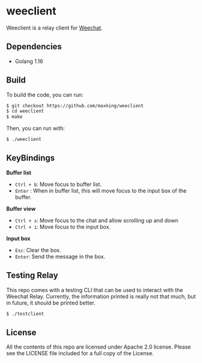 weeclient
==========

Weeclient is a relay client for [Weechat](https://weechat.org).


Dependencies
------------

- Golang 1.16


Build
-----

To build the code, you can run:

```bash
$ git checkout https://github.com/maxking/weeclient
$ cd weeclient
$ make
```

Then, you can run with:
```bash
$ ./weeclient
```

KeyBindings
-----------

**Buffer list**

- `Ctrl + b`: Move focus to buffer list.
- `Enter` : When in buffer list, this will move focus to the input box of the buffer.

**Buffer view**

- `Ctrl + s`: Move focus to the chat and allow scrolling up and down
- `Ctrl + i`: Move focus to the input box.

**Input box**
- `Esc`: Clear the box.
- `Enter`: Send the message in the box.


Testing Relay
-------------

This repo comes with a testing CLI that can be used to interact
with the Weechat Relay. Currently, the information printed is really
not that much, but in future, it should be printed better.

```bash
$ ./testclient
```


License
-------
All the contents of this repo are licensed under Apache 2.0 license. 
Please see the LICENSE file included for a full copy of the License.